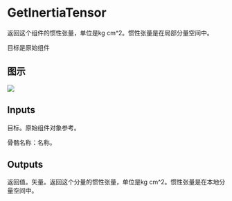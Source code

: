 # GetInertiaTensor

返回这个组件的惯性张量，单位是kg cm^2。惯性张量是在局部分量空间中。

目标是原始组件

## 图示

![]($-20221218-20274807.png)

## Inputs

目标。原始组件对象参考。

骨骼名称：名称。  

## Outputs

返回值。矢量。返回这个分量的惯性张量，单位是kg cm^2。惯性张量是在本地分量空间中。
